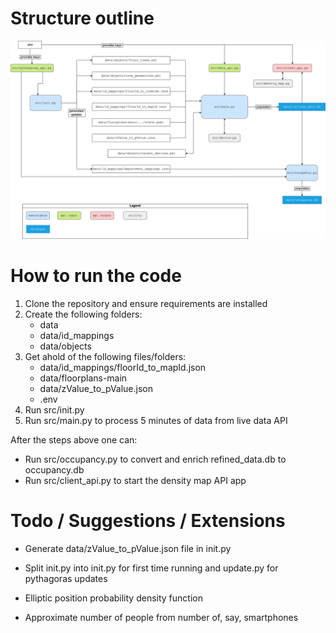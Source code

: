 # Structure outline

![alt text](./images/diagram.svg)

# How to run the code

1. Clone the repository and ensure requirements are installed
2. Create the following folders:
    - data
    - data/id_mappings
    - data/objects
3. Get ahold of the following files/folders:
    - data/id_mappings/floorId_to_mapId.json
    - data/floorplans-main
    - data/zValue_to_pValue.json
    - .env
4. Run src/init.py
5. Run src/main.py to process 5 minutes of data from live data API

After the steps above one can:
- Run src/occupancy.py to convert and enrich refined_data.db to occupancy.db
- Run src/client_api.py to start the density map API app

# Todo / Suggestions / Extensions
- Generate data/zValue_to_pValue.json file in init.py
- Split init.py into init.py for first time running and update.py for pythagoras updates

- Elliptic position probability density function
- Approximate number of people from number of, say, smartphones

